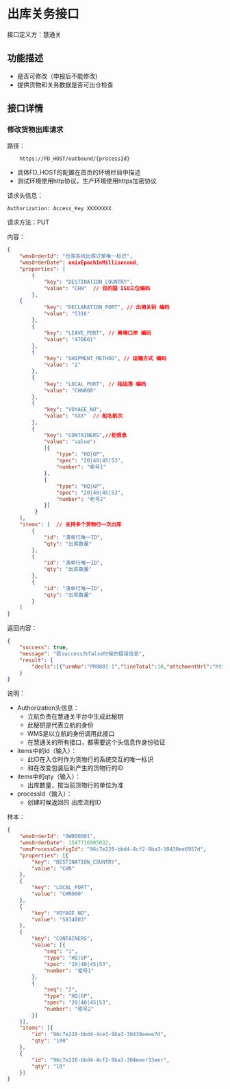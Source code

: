 # 出库关务接口

接口定义方：慧通关

## 功能描述

* 是否可修改（申报后不能修改)
* 提供货物和关务数据是否可出仓检查

## 接口详情

### 修改货物出库请求

路径：

```
    https://FD_HOST/outbound/{processId}
```

* 具体FD_HOST的配置在首页的环境栏目中描述
* 测试环境使用http协议，生产环境使用https加密协议

请求头信息：

```
Authorization: Access_Key XXXXXXXX
```

请求方法：PUT

内容：

```json
{
    "wmsOrderId": "仓库系统出库订单唯一标识",
    "wmsOrderDate": unixEpochInMillisecond,
    "properties": [
        {
            "key": "DESTINATION_COUNTRY",
            "value": "CHN"  // 目的国 ISO三位编码
        },
	{
            "key": "DECLARATION_PORT", // 出境关别 编码
            "value": "5316"
        },
        {
            "key": "LEAVE_PORT", // 离境口岸 编码
            "value": "470601"
        },
        {
            "key": "SHIPMENT_METHOD", // 运输方式 编码
            "value": "2"
        },    
        {
            "key": "LOCAL_PORT", // 指运港 编码
            "value": "CHN000"
        },
        {
            "key": "VOYAGE_NO",
            "value": "XXX"  // 船名航次
        },
        {
            "key": "CONTAINERS",//柜信息
            "value": "value": 
            [{               
                "type": "HQ|GP",
                "spec": "20|40|45|53",
                "number": "柜号1"
            },
            {               
                "type": "HQ|GP",
                "spec": "20|40|45|53",
                "number": "柜号2"
            }]
         }
    ],
    "items": [  // 支持多个货物行一次出库
        {
            "id": "清单行唯一ID",
            "qty": "出库数量"
        },
        {
            "id": "清单行唯一ID",
            "qty": "出库数量"
        },
        {
            "id": "清单行唯一ID",
            "qty": "出库数量"
        }
    ]
}
```

返回内容：

```json
{
    "success": true,
    "message": "若success为false时候的错误信息",
    "result": {
        "decls":[{"urmNo":"PR0001-1","lineTotal":10,"attchmentUrl":"http://pdf.xxx.com/PR0001-1-2.pdf"},{"urmNo":"PR0001-2","lineTotal":10,"attchmentUrl":"http://pdf.xxx.com/PR0001-2-2.pdf"}]
    }
}
```

说明：

* Authorization头信息：
    * 立航负责在慧通关平台中生成此秘钥
    * 此秘钥是代表立航的身份
    * WMS是以立航的身份调用此接口
    * 在慧通关的所有接口，都需要这个头信息作身份验证
* items中的id（输入）：
    * 此ID在入仓时作为货物行的系统交互的唯一标识
    * 和在改变包装后新产生的货物行的ID
* items中的qty（输入）：
    * 出库数量，按当前货物行的单位为准
* processId（输入）：
    * 创建时候返回的 出库流程ID
  
样本：

```json
{
	"wmsOrderId": "OWB00001",
	"wmsOrderDate": 1547716905032,
	"omsProcessConfigId": "96c7e228-bbd4-4cf2-9ba3-30430ee6957d",
	"properties": [{
		"key": "DESTINATION_COUNTRY",
		"value": "CHN"
	},
	{
		"key": "LOCAL_PORT",
		"value": "CHN000"
	},
	{
		"key": "VOYAGE_NO",
		"value": "S034003"
	},
	{
		"key": "CONTAINERS",
		"value": [{
			"seq": "1",
			"type": "HQ|GP",
			"spec": "20|40|45|53",
			"number": "柜号1"
		},
		{
			"seq": "2",
			"type": "HQ|GP",
			"spec": "20|40|45|53",
			"number": "柜号2"
		}]
	}],
	"items": [{
		"id": "96c7e228-bbd4-4ce3-9ba3-30430eeee7d",
		"qty": "100"
	},
	{
		"id": "96c7e228-bbd4-4cf2-9ba3-304eeer33eer",
		"qty": "10"
	}]
}
```
